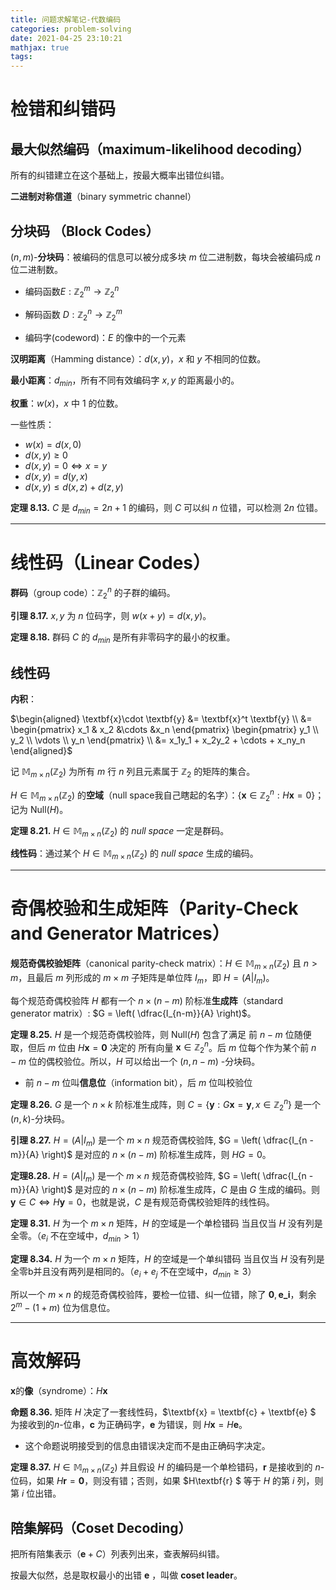 ```yaml
---
title: 问题求解笔记-代数编码
categories: problem-solving
date: 2021-04-25 23:10:21
mathjax: true
tags:
---
```



# 检错和纠错码

## 最大似然编码（maximum-likelihood decoding​）

所有的纠错建立在这个基础上，按最大概率出错位纠错。

**二进制对称信道**（binary symmetric channel）

<!--more -->

## 分块码 （Block Codes​）

($n,m$)-**分块码**：被编码的信息可以被分成多块 $m$ 位二进制数，每块会被编码成 $n$ 位二进制数。

- 编码函数$E:\mathbb{Z}_2^m \rightarrow \mathbb{Z}_2^n$
- 解码函数 $D: \mathbb{Z}_2^n \rightarrow \mathbb{Z}_2^m$

- 编码字(codeword)：$E$ 的像中的一个元素

**汉明距离**（Hamming distance）：$d(x,y)$，$x$ 和 $y$ 不相同的位数。

**最小距离**：$d_{min}$，所有不同有效编码字 $x,y$ 的距离最小的。

**权重**：$w(x)$，$x$ 中 $1$ 的位数。

一些性质：

- $w(x) = d(x, 0)$
- $d(x,y) \geq 0$
- $d(x, y ) = 0 \Leftrightarrow x = y$
- $d(x, y) = d(y,x)$
- $d(x,y) \leq d(x,z) + d(z,y)$

**定理 8.13.** $C$ 是 $d_{min} = 2n+1$ 的编码，则 $C$ 可以纠 $n$ 位错，可以检测 $2n$ 位错。



---



# 线性码（Linear Codes）

**群码**（group code）：$\mathbb{Z}_2^n$ 的子群的编码。

**引理 8.17.** $x,y$ 为 $n$ 位码字，则 $w(x  +y) = d(x,y)$。

**定理 8.18.** 群码 $C$ 的 $d_{min}$ 是所有非零码字的最小的权重。



## 线性码

**内积**：

 $\begin{aligned} \textbf{x}\cdot \textbf{y}  &= \textbf{x}^t \textbf{y} \\ &= \begin{pmatrix} x_1 & x_2 &\cdots &x_n \end{pmatrix} \begin{pmatrix} y_1 \\ y_2 \\ \vdots \\ y_n  \end{pmatrix} \\ &= x_1y_1 + x_2y_2 + \cdots + x_ny_n \end{aligned}$

记 $\mathbb{M}_{m\times n}(\mathbb{Z}_2)$ 为所有 $m$ 行 $n$ 列且元素属于 $\mathbb{Z}_2$ 的矩阵的集合。

$H \in \mathbb{M}_{m\times n}(\mathbb{Z}_2)$  的**空域**（null space我自己瞎起的名字）：$\{\textbf{x} \in \mathbb{Z}_2^n : H \textbf{x} = 0 \}$；记为 Null$(H)$。

**定理 8.21.** $H \in \mathbb{M}_{m\times n}(\mathbb{Z}_2)$ 的 $null ~space$ 一定是群码。

**线性码**：通过某个 $H \in \mathbb{M}_{m\times n}(\mathbb{Z}_2)$ 的 $null ~space$ 生成的编码。



---



# 奇偶校验和生成矩阵（Parity-Check and Generator Matrices）

**规范奇偶校验矩阵**（canonical parity-check matrix）：$H \in \mathbb{M}_{m\times n}(\mathbb{Z}_2)$ 且 $n > m$，且最后 $m$ 列形成的 $m \times m$ 子矩阵是单位阵 $I_m$，即 $H = \left( A | I_m \right)$。

每个规范奇偶校验阵 $H$ 都有一个 $n \times (n - m)$ 阶标准**生成阵**（standard generator matrix）: $G = \left( \dfrac{I_{n-m}}{A} \right)$。

**定理 8.25.** $H$ 是一个规范奇偶校验阵，则 Null$(H)$ 包含了满足 前 $n-m$ 位随便取，但后 $m$ 位由 $H\textbf{x} = \textbf{0}$ 决定的 所有向量 $\textbf{x} \in \mathbb{Z}_2^n$。后 $m$ 位每个作为某个前 $n-m$ 位的偶校验位。所以，$H$ 可以给出一个 $(n, n-m)$ -分块码。

- 前 $n-m$ 位叫**信息位**（information bit），后 $m$ 位叫校验位

**定理 8.26.**  $G$ 是一个 $n \times k$ 阶标准生成阵，则 $C = \{ \textbf{y} : G\textbf{x} = \textbf{y}, x \in \mathbb{Z}_2^n \}$ 是一个 $(n,k)$-分块码。



**引理 8.27.** $H = (A | I_m)$ 是一个 $m \times n$ 规范奇偶校验阵, $G = \left( \dfrac{I_{n - m}}{A} \right)$ 是对应的 $n \times (n - m)$ 阶标准生成阵，则 $HG = 0$。

**定理8.28.**  $H = (A | I_m)$ 是一个 $m \times n$ 规范奇偶校验阵, $G = \left( \dfrac{I_{n - m}}{A} \right)$ 是对应的 $n \times (n - m)$ 阶标准生成阵，$C$ 是由 $G$ 生成的编码。则 $\textbf{y} \in C \Leftrightarrow H\textbf{y} = 0$，也就是说，$C$ 是有规范奇偶校验矩阵的线性码。



**定理 8.31.** $H$ 为一个 $m \times n$ 矩阵，$H$ 的空域是一个单检错码 当且仅当 $H$ 没有列是全零。（$e_i$ 不在空域中，$d_{min} > 1$）

**定理 8.34.** $H$ 为一个 $m \times n$ 矩阵，$H$ 的空域是一个单纠错码 当且仅当 $H$ 没有列是全零b并且没有两列是相同的。（$e_i + e_j$ 不在空域中，$d_{min} \geq 3$）

所以一个 $m \times n$ 的规范奇偶校验阵，要检一位错、纠一位错，除了 $\textbf{0}, \textbf{e_i}$，剩余 $2^m - (1 + m)$ 位为信息位。

---

# 高效解码

**x**的**像**（syndrome）：$H\textbf{x}$

**命题 8.36.** 矩阵 $H$ 决定了一套线性码，$\textbf{x} = \textbf{c} + \textbf{e} $ 为接收到的$n$-位串，$\textbf{c}$ 为正确码字，$\textbf{e}$ 为错误，则 $H\textbf{x} = H\textbf{e}$。

- 这个命题说明接受到的信息由错误决定而不是由正确码字决定。

**定理 8.37.** $H \in \mathbb{M}_{m\times n}(\mathbb{Z}_2)$ 并且假设 $H$ 的编码是一个单检错码，$\textbf{r}$ 是接收到的 $n$-位码，如果 $H\textbf{r} = \textbf{0}$，则没有错；否则，如果 $H\textbf{r} $ 等于 $H$ 的第 $i$ 列，则第 $i$ 位出错。



## 陪集解码（Coset Decoding）

把所有陪集表示（$\textbf{e} + 	C$）列表列出来，查表解码纠错。

按最大似然，总是取权最小的出错 $\textbf{e}$ ，叫做 **coset leader**。
